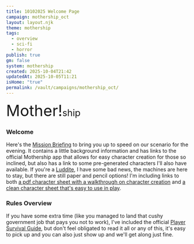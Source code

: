 ```yaml
---
title: 10102025 Welcome Page
campaign: mothership_oct
layout: layout.njk
theme: mothership
tags:
  - overview
  - sci-fi
  - horror
publish: true
gm: false
system: mothership
created: 2025-10-04T21:42
updatedAt: 2025-10-05T11:21
isHome: "true"
permalink: /vault/campaigns/mothership_oct/
---
```

<style>
 .wordmark span { font-size: 3em;}
 .wordmark b { font-size: 60%; font-weight: normal }
 </style>
<p class="wordmark"><span>Mother!<b>ship</b></span></p>

### Welcome
Here's the [Mission Briefing](10102025%20Mission%20Briefing.md) to bring you up to speed on our scenario for the evening. It contains a little background information and has links to the official Mothership app that allows for easy character creation for those so inclined, but also has a link to some pre-generated characters I'll also have available. If you're a [Luddite](https://en.wikipedia.org/wiki/Luddite), I have some bad news, the machines are here to stay, but there are still paper and pencil options! I'm including links to both [a pdf character sheet with a walkthrough on character creation](/assets/pdfs/Mothership_Character_Profile_advanced.pdf) and [a clean character sheet that's easy to use in play](/assets/pdfs/Mothership_Character_Profile_basic.pdf).

### Rules Overview
If you have some extra time (like you managed to land that cushy government job that pays you not to work), I've included the official [Player Survival Guide](/assets/pdfs/Player-Survival-Guide-v1.2.pdf), but don't feel obligated to read it all or any of this, it's easy to pick up and you can also just show up and we'll get along just fine.

